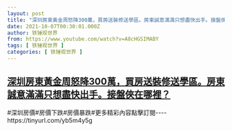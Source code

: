 ```yaml
---
layout: post
title: "深圳房東黃金周怒降300萬，買房送裝修送學區。房東誠意滿滿只想盡快出手。接盤俠在哪裡？"
date: 2021-10-07T00:30:01.000Z
author: 铁锤观世界
from: https://www.youtube.com/watch?v=A8cHGSIMABY
tags: [ 铁锤观世界 ]
categories: [ 铁锤观世界 ]
---
```

<!--1633566601000-->
[深圳房東黃金周怒降300萬，買房送裝修送學區。房東誠意滿滿只想盡快出手。接盤俠在哪裡？](https://www.youtube.com/watch?v=A8cHGSIMABY)
------

<div>
#深圳房價#房價下跌#房價暴跌#更多精彩內容點擊訂閱----https://tinyurl.com/yb5m4y5g
</div>
